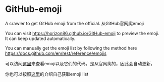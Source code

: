 # GitHub-emoji
A crawler to get GitHub emoji from the official. 从GitHub官网爬emoji

You can visit <https://horizon86.github.io/GitHub-emoji> to preview the emoji. It can keep updated automatically.

You can manually get the emoji list by following the method here <https://docs.github.com/en/rest/reference/emojis>

可以访问[这里](https://horizon86.github.io/GitHub-emoji)来查看emoji以及它们的代码。是从官网爬的，因此会自动更新。

你也可以按照[这里](https://docs.github.com/en/rest/reference/emojis)的介绍自己获取emoji list
